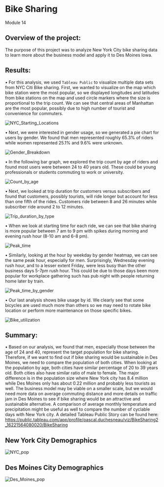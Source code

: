 # Bike Sharing
Module 14

## Overview of the project:
The purpose of this project was to analyze New York City bike sharing data to learn more about the business model and apply it to Des Moines Iowa.

## Results:
•	For this analysis, we used `Tableau Public` to visualize multiple data sets from NYC Citi Bike sharing. First, we wanted to visualize on the map which bike station were the most popular, so we displayed longitudes and latitudes from bike stations on the map and used circle markers where the size is proportional to the trip count. We can see that central areas of Manhattan are the most popular, possibly due to high number of tourist and convenience for commuters.

![NYC_Starting_Locations](Resources/NYC_Starting_Locations.png)


•	Next, we were interested in gender usage, so we generated a pie chart for users by gender. We found that men represented roughly 65.3% of riders while women represented 25.1% and 9.6% were unknown.


![Gender_Breakdown](Resources/Gender_Breakdown.png)


•	In the following bar graph, we explored the trip count by age of riders and found most users were between 24 to 40 years old. These could be young professionals or students commuting to work or university.


![Count_by_age](Resources/Count_by_age.png)


•	Next, we looked at trip duration for customers versus subscribers and found that customers, possibly tourists, will ride longer but account for less than one fifth of the rides. Customers ride between 8 and 26 minutes while subscriber ride around 2 to 12 minutes. 


![Trip_duration_by_type](Resources/Trip_duration_by_type.png)


•	When we look at starting time for each ride, we can see that bike sharing is more popular between 7 am to 9 pm with spikes during morning and evening rush hour (8-10 am and 6-8 pm).


![Peak_time](Resources/Peak_time.png)


•	Similarly, looking at the hour by weekday by gender heatmap, we can see the same peak hour, especially for men. Surprisingly, Wednesday evening rush hour, and to a lesser extent Friday, were less busy than the other business days 5-7pm rush hour. This could be due to those days been more popular for workplace gathering such has pub night with people returning home later by train.


![Peak_time_by_gender](Resources/Peak_time_by_gender.png)


•	Our last analysis shows bike usage by id. We clearly see that some bicycles are used much more than others so we may need to rotate bike location or perform more maintenance on those specific bikes.


![Bike_utilization](Resources/Bike_utilization.png)



## Summary:
•	Based on our analysis, we found that men, especially those between the age of 24 and 40, represent the target population for bike sharing. Therefore, if we want to find out if bike sharing would be sustainable in Des Moines, we need to compare the population of both cities. When looking at the population by age, both cities have similar percentage of 20 to 39 years old. Both cities also have similar ratio of male to female. The major difference is in the population size where New York city has 8.4 million while Des Moines only has about 0.22 million and probably less tourists as well. The business model may be viable on a smaller scale, but we would need more data on average commuting distance and more details on traffic jam in Des Moines to see if bike sharing would be an attractive and sustainable alternative. A comparison of average monthly temperature and precipitation might be useful as well to compare the number of cyclable days with New York city. 
A detailed Tableau Public Story can be found here: https://public.tableau.com/app/profile/pascal.duchesneau/viz/BikeSharing2_16221564080020/BikeSharing

## New York City Demographics
![NYC_pop](Resources/NYC_pop.png)

## Des Moines City Demographics
![Des_Moines_pop](Resources/Des_Moines_pop.png)
